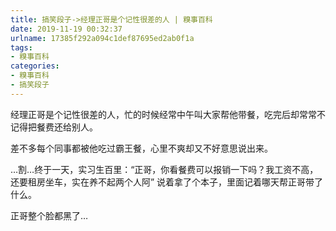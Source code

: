```yaml
---
title: 搞笑段子->经理正哥是个记性很差的人 | 糗事百科
date: 2019-11-19 00:32:37
urlname: 17385f292a094c1def87695ed2ab0f1a
tags: 
- 糗事百科
categories:
- 糗事百科
- 搞笑段子
---
```

经理正哥是个记性很差的人，忙的时候经常中午叫大家帮他带餐，吃完后却常常不记得把餐费还给别人。

差不多每个同事都被他吃过霸王餐，心里不爽却又不好意思说出来。

…割…终于一天，实习生百里：“正哥，你看餐费可以报销一下吗？我工资不高，还要租房坐车，实在养不起两个人阿” 说着拿了个本子，里面记着哪天帮正哥带了什么。

正哥整个脸都黑了…


